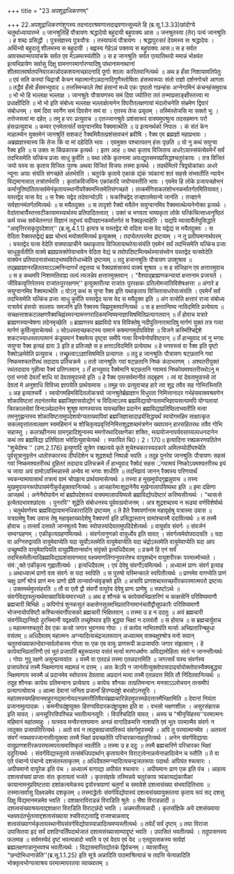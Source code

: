 +++
title = "23 अपशूद्राधिकरणम्"

+++
22.अपशूद्राधिकरणंशुगस्य तदनादरश्रवणात्तदाद्रवणात्सूच्यते हि (ब्र.सू.1.3.33)छांदोग्ये चतुर्थाध्यायारम्भे ॥ जानश्रुतिर्हि पौत्रायणः श्रद्धादेयो बहुदायी बहुपाक्य आस ॥ जनश्रुतस्या (तेर) पत्यं जानश्रुतिः । ह शब्दः प्रसिद्धौ । पुत्रसंज्ञस्य पुत्रःपौत्रः । तस्यापत्यं पौत्रायणः । श्रद्धापुरःसरं देयमस्य सः श्रद्धादेयः । अर्थिभ्यो बहुदातुं शीलमस्य स बहुदायी । बह्वस्य गेहेऽन्नं पक्तव्य स बहुपाक्यः आस॥ स ह सर्वत आवसथान्मापयांचक्रे सर्वत एव मेऽन्नमत्स्यंतीति ॥ स ह जानश्रुतिः सर्वत एत्यातिथयो ममान्नं भोक्ष्यंत इत्यभिप्रायेण सर्वासु दिक्षु ग्रामनगरमार्गारण्यादिषु पांथानामनाथानां शीतवातवर्षातपनिवारकान्नोदकशयनाच्छादनादि पूर्णाः शालाः कारितवानित्यर्थः ॥ अथ ह हँसा निशायामतिपेतुः ॥ एवं सति कस्यां चिद्रात्रौ केचन महात्मानोऽन्नदानादिगुणैस्तोषिताः हंसस्वरूपाः संतो राज्ञो दर्शनगोचरे आगताः ॥ तद्धैवं हँसो हँसमभ्युवाद ॥ तत्तस्मिन्काले तेषां हंसानां मध्ये एकः पृष्ठतो गछन्हंसः अग्नेगामिनं कंचनहंसमुवाच ॥ भो भो हि भल्लाक्ष भल्लाक्ष । जानश्रुतेः पौत्रायणस्य समं दिवा ज्योतिरा ततं तन्माप्रसाङ्क्षीस्तत्त्वा मा प्रधाक्षीदिति ॥ भो भो इति संबोध्य भल्लाक्ष भल्लाक्षेत्यनेन विपरीतलक्षणायां मंदलोचनेति संभ्रमेण द्विवारं संबोधनम् । समं दिवा स्वर्गेण समं दिवसेन समं वा । एतस्य तेजः प्रसृतम् । तस्मिंस्तेजसि मा सक्तो भूः । तत्तेजस्त्वां मा दहेत् ॥ तमु ह परः प्रत्युवाच ॥ एतज्जानश्रुतेः प्रशंसारूपं वाक्यमुपश्रुत्य तदसहमानः परो हंसःप्रत्युवाच ॥ कम्वर एनमेतत्संतँ सयुग्वानमिव रैक्वमात्थेति ॥ उ इत्यनर्थको निपातः । कं संतं केन माहात्म्येन युक्तमेनं जानश्रुतिं सशकटं रैक्वमिवैतत्प्रशंसावचनं ब्रवीषि । रैक्व एव ब्रह्मज्ञो महाप्रभावः । अब्रह्मज्ञस्यास्य किं तेजः किं वा मां दहेदिति भावः । एवमुक्तः पश्चात्पतन् हंसः पृछति ॥ यो नु कथं सयुग्वा रैक्व इति ॥ य उक्तः स किंप्रकारक इत्यर्थः । इतर आह ॥ यथा कृताय विजिताय अधरेऽयास्संयंत्येवमेनँ सर्वं तदभिसमेति यत्किंच प्रजाः साधु कुर्वंति ॥ यथा लोके कृतनामा अयःद्यूतसमयप्रसिद्धश्चतुरंकायः । तत्र विजितं जयो यस्य सः कृताय विजितः पुरुषः अथवा विजितं विजयः तस्मा इत्यर्थः । तदर्थमितरे त्रिद्व्योकांकाः अधरे न्यूनाः अयाः संयंति संगच्छंते अंतर्भवंति । चतुरंके कृताये एकाकं द्यंकं त्र्यंकानां शतं सहस्रे संभवतीति न्यायेन विद्यमानत्वात् तत्रांतर्भवति । कृतांकविजयिनः एकांकादि जयोप्यस्तीति भावः । एवमेव हि लोके प्रजायच्छोभनं कर्मानुतिष्ठंतितत्सर्वमेनंकृतायस्थानीयरैक्वमभिसमेतिसंगच्छते । तत्कर्मणिसकलंशोभनकर्मांतर्गतमितियावत्। यस्तद्वेद यत्स वेद ॥ स रैक्वः यद्वेद तदेवान्योऽपि । यःकश्चिद्वेद तज्ज्ञातमेवान्ये जानंति । तज्ज्ञाने सर्वज्ञानमंतर्गतमित्यर्थः ॥ स मयैतदुक्तः ॥ स तादृशो रैक्वो मयैतेन सयुग्वानमिव रैक्वमात्थेत्यनेनोक्त इत्यर्थः । वेदांताचार्यैस्तत्त्वटीकायामस्यार्थस्य प्रतिपादितत्वात् । उक्तं च भगवता भाष्यकृता लोके यत्किंचित्साध्वनुष्ठितं कर्म यच्च सर्वचेतनगतं विज्ञानं तदुभयं यदीयज्ञानकर्मांतर्गतं स रैक्वइत्याहेति । यद्यपि व्यासार्यैर्लघुसिद्धांते "आवृत्तिरसकृदुपदेशात्'' (ब्र.सू.4.1.1) इत्यत्र च यस्तद्वेद यो वदिता यत्स वेद यद्वेद्यं स मयैतदुक्तः । स वेदिता रैक्वस्तद्वेद्यं ब्रह्म चोभयं मयोक्तमित्यर्थ इत्युक्तम् । तदप्येतत्परमेव द्रष्टव्यम् । न तु प्रतीयमानार्थपरम् । यस्तद्वेद यत्स वेदेति वाक्यात्प्राचीने यथाकृताय विजितायाथरेयाःसंयंति एवमेनं सर्वं तदभिसमेति यत्किंच प्रजाः साधुकुर्वंतीति वाक्ये ब्रह्मप्रसक्तेरेवाभावेन वेदिता वेद्यं च तवोपदिष्टमित्यर्थस्यासंभवेन यस्तद्वेद यत्सवेदेति वाक्येन प्रतिपादनासंभवाद्भाष्यविरोधाच्चेति द्रष्टव्यम् ॥ तदु हजानश्रुतिः पौत्रायण उपशुश्राव ॥ तद्ब्रह्मज्ञानरहिततयाऽऽत्मनिन्दागर्भं तद्वत्तया च रैक्वप्रशंसारूपं वाक्यं शुश्राव ॥ स ह संजिहान एव क्षत्तारमुवाच ॥ स ह कथमपि निशामतिवाह्य तल्पं त्यजन्नेव क्षत्तारमुक्तवान् । "वैश्याद्ब्राह्मणकन्यायां क्षत्तानाम प्रजायते । जीविकावृत्तिरेतस्य राजांतःपुररक्षणम्'' इत्युक्तरीत्या राजांतः पुररक्षकः प्रतिलोमजातिविशेषःक्षत्ता ॥ अंगारे ह सयुग्वानमिव रैक्वमात्थेति ॥ योऽनु कथं स युग्वा रैक्व इति यथाकृताय विजितायाधरेयाःसंयंति । एवमेनँ सर्वं तदभिसमेति यत्किंच प्रजाः साधु कुर्वंति यस्तद्वेद यत्स वेद स मयैदुक्त इति ॥ अंग वत्सेति क्षत्तारं राजा संबोध्य रात्रावेवं हंसयोः सल्लापः समजनि इति रैक्वस्य चिह्नमुक्तवानित्यर्थः ॥ स ह क्षत्तान्विष्य नाविदमिति प्रत्येयाय ॥ सचक्षत्ताशकटलक्षणरैक्वचिह्नंस्मरन्ग्रामनगरादिकमन्विष्यनाज्ञासिषमितिप्रत्यागतवान् ॥ तँ होवाच यत्रारे ब्राह्मणस्यान्वेषणा तदेनमृच्छेति ॥ ब्राह्मणस्य ब्रह्मविदो यत्र विविक्तेषु नदीपुलिनारामादिषु मार्गणं युक्तं तत्र गत्वा मार्गणं कुर्वित्युवाचेत्यर्थः ॥ सोऽधस्ताच्छकटस्य पामानं कषमाणमुपोपविवेश ॥ विजने कस्मिंश्चिद्देशे शकटस्याधस्तात्पामानं कंडूयमानं रैक्वमेत्य दृष्ट्वा समीपे गत्वा विनयेनोपविष्टवान् ॥ तँ हाभ्युवाद त्वं नु भगवः सयुग्वा रैक्व इत्यहं ह्यरा 3 इति ह प्रतिजज्ञे स ह क्षत्ताऽविदमिति प्रत्येयाथ ॥ हे भगवस्त्वं वा रैक्व इति पृष्टो रैक्वोऽहमेवेति प्रत्युवाच । तच्छ्रुत्वाऽऽज्ञासिषमिति प्रत्यागतः ॥ तदु ह जानश्रुतिः पौत्रायणः षट्छतानि गवां निष्कमश्चतरीरथं तदादाय प्रतिचक्रमे ॥ ततो जानश्रुतिः गवां षट्छतानि निष्कं कंठाभरणम् । अश्वतरीयुक्तं रथंतदादाय गृहीत्वा रैक्वं प्रतिगतवान् ॥ तँ हाभ्युवाद रैक्वेमानि षट्छतानि गवामयं निष्कोयमश्वतरीरथोऽनु म एतां भगवो देवताँ शाधि यां देवतामुपास्से इति ॥ हे रैक्व एतत्सर्वमानीतं तद्बृहण । त्वं यां देवतामुपास्से तां देवतां मे अनुशाधि विविच्य ज्ञापयेति प्रार्थयामास ॥ तमुह परः प्रत्युवाचाह हारे त्वा शूद्र तवैव सह गोभिरस्त्विति ॥ अह इत्याश्चर्ये । स्वयोगमहिमविदितलोकत्रयो जानश्रुतेर्ब्रह्मज्ञान विधुरता निमित्तानादर गर्भहंसवाक्यश्रवणेन शोकाविष्टतां तदनंतरमेव ब्रह्मजिज्ञासयोद्योगं च विदित्वाऽस्य ब्रह्मविद्यायोग्यतामभिज्ञायसत्यामपि योग्यतायां चिरकालसेवां विनाऽर्थप्रदानेन शुश्रूष माणस्यास्य यावच्छक्ति प्रदानेन ब्रह्मविद्याप्रतिष्ठिताभवतीति मत्वा तमनुगृह्णन्तस्य शोकाविष्टतामुपदेशयोग्यताख्यापिवां ब्रह्मजिज्ञासादार्ढ्यसिद्ध्यर्थं स्वयोगमहिम साक्षात्कृत सकलवृत्तांतत्वलक्षण स्वमहिमानं च शोचितृत्वप्रवृत्तिनिमित्तशूद्रशब्दमंत्रणेन ख्यापयन् हारसहितरथः तवैव गोभिः सहास्तु । कलत्रहीनस्य ग्रामगृहादिशून्यस्य ममगोरथादिरक्षणेका शक्तिः, मत्प्रयोजनापर्यवसाय्यल्पधनदानेन कथं तव ब्रह्मविद्या प्रतिष्ठिता भवेदित्युवाचेत्यर्थः । स्फायितं चि0। 2। 170॥ इत्यादिना रक्प्रकरणपठितेन "शुचेर्दश्च '' (उण.2.176) इत्युणादि सूत्रेण रक्प्रत्यये कृते शुचेश्चकारस्यदकारे अमितम्योर्दीघश्चेति पूर्वसूत्रानुवृत्तेन धातोरुकारस्य दीर्घादेशेन च शूद्रशब्दो निष्पन्नो भवति ॥ तदुह पुनरेव जानश्रुतिः पौत्रायणः सहस्रं गवां निष्कमश्वतरीरथं दुहितरं तदादाय प्रतिचक्रमे तँ हाभ्युवाद रैक्वेदं सहस ्रंगवामयं निष्कोऽयमश्वतरीरथ इयं च जाया अयं ग्रामोऽयस्मिन्नास्से अन्वेव मा भगवः शाधीति ॥ तदभिप्रायं जानन् रैक्वस्य परिणयार्थं स्वकन्यामावासार्थं तत्रत्यं ग्रामं चोपहृत्य प्रार्थयामासेत्यर्थः ॥ तस्या ह मुखमुपोद्गृह्णन्नुवाच ॥ तस्य मुखमुपायनरूपोपायमंगीकुर्वन्नुक्तवानित्यर्थः ॥ आजहारेमाःशूद्रानेनैव मुखेनालापयिष्यथा इति ॥ इमा दक्षिणा आजहर्थ । अनेनैवोपायेन मां ब्रह्मोपदेशरूपं वाक्यमालापयिष्यसे ब्रह्मविद्योपदेष्टारं करिष्यसीत्यर्थः । "थासःसे इत्येतदभावश्छांदसः । पुनरपि'' शूद्रेति संबोधनस्य पूर्ववत्प्रयोजनम् । अत्र शूद्रशब्दस्य न रूढ्या वर्णविशेषोर्थः । चतुर्थवर्णस्य ब्रह्मविद्यायामनधिकारादिति द्रष्टव्यम् ॥ ते हैते रैक्वपर्णानाम महावृक्षेषु यत्रास्मा उवास ॥ यत्रग्रामेषु रैक्व उवास तेषु महावृक्षाख्यदेशेषु रैक्वपर्णा इति प्रसिद्धास्तान् ग्रामांश्चास्मै ददावित्यर्थः ॥ स तस्मै होवाच ॥ तत्सर्वं दत्तवते जानश्रुतये रैक्वः स्वोपास्यांदेवतामुपदिदेशेत्यर्थः ॥ वायुर्वाव संवर्गः ॥ संवर्जनं सम्यग्ग्रहणम् । एकीकृत्यग्रहणमित्यर्थः । संवर्गत्वगुणको वायुर्ध्येय इति यावत् । संवर्गत्वमेवोपपादयति ॥ यदा वा अग्निरुद्वायति वायुमेवाप्येति यदा सूर्योऽस्तमेति वायुमेवाप्येति यदा चंद्रोऽस्तमेति वायुमेवाप्येति यदा आप उच्छुष्यंति वायुमेवापियंति वायुर्ह्येवैतान्सर्वान् संवृंक्ते इत्यधिदैवतम् ॥ प्रक्रमे हि एनं सर्वं तदभिसमेतीत्यादिब्रह्मविद्याप्रशंसावगमात् वक्ष्यमाणलिंगानुपपत्तेश्च वायुशब्देन वायुशरीरकः परमात्मोच्यते । संवंृक्ते एकीकृत्य गृह्णातीत्यर्थः । इत्यधिदैवतम् । एवं देवेषु संवर्गोऽयमित्यर्थः । अध्यात्मं प्राणः संवर्ग इत्याह ॥ अथाध्यात्मं प्राणो वाव संवर्गः स यदा स्वपिति ॥ स पुरुषो यस्मिन्काले स्वपितीत्यर्थः ॥ प्राणमेव वागप्येति प्राणं चक्षुः प्राणँ श्रोत्रं प्राणं मनः प्राणो ह्येवै तान्सर्वान्संवृङ्क्ते इति ॥ अत्रापि प्राणशब्दस्तच्छरीरकपरमात्मपरो द्रष्टव्यः । उक्तमर्थमुपसंहरति ॥ तौ वा एतौ द्वौ संवर्गौ वायुरेव देवेषु प्राणः प्राणेषु ॥ स्पष्टोऽर्थः ॥ संवर्गविद्यास्तुत्यर्थमाख्यायिकेयमारभ्यते ॥ अथ ह शौनकं च कापेयमभिप्रतारिणं च काक्षसेनिं परिविष्यमाणौ ब्रह्मचारी बिभिक्षे ॥ कपिगोत्रं शुनकसुतं कक्षसेनसुतमभिप्रतारिनामानंचतौद्वौसूपकारैः परिविष्यमाणौ भोजनायोपविष्टौ कश्चित्संवर्गोपासको ब्रह्मचारी भिक्षितवान् ॥ तस्मा उ ह न ददतुः ॥ अयं ब्रह्मचारी संवर्गविद्यानिष्ठो दुरभिमानी यद्वक्ष्यति तच्छ्रोष्याव इति बुद्ध्या भिक्षां न दत्तवंतौ ॥ स होवाच ॥ स ब्रह्मचार्युवाच ॥ महात्मनश्चतुरो देव एकः कःसो जगार भुवनस्य गोपाः । तं कापेय नाभिपश्यंति मर्त्याः अभिप्रतारिन्बहुधा वसंतम् ॥ अधिदैवतम् महात्मनः अग्न्यादित्यचंद्रजलरूपान् अध्यात्मम् वाक्चक्षुश्श्रोत्र मनो रूपान् चतुस्संख्याकान्देवान्सर्वलोकस्य गोप्ता सः एक एव वायुः प्राणरूपी कःप्रजापतिः जगार संहृतवान् । हे कापेयाभिप्रतारिणौ एवं भूतं प्रजापतिं बहुरूपतया वसंतं मर्त्या मरणधर्माणः अविद्यामोहिताः संतो न जानन्तीत्यर्थः । गोपाः गुपू रक्षणे असुन्प्रत्ययांतः ॥ यस्मै वा एतदन्नं तस्मा एतन्नदत्तमिति ॥ जगत्सर्वं यस्य संवर्गस्य प्रजापतेरन्नं तस्मै भिक्षमाणाय मह्यमन्नं न दत्तम् । अतः केऽपि न जानंतीत्युक्तोपासदार्ढ्यायोक्तोपास्यैक्यबुद्ध्या भिक्षमाणाय स्वस्मै अं प्रदानमेव स्वोपास्य देवताया अप्रदानं मत्वा तस्मै एतन्नदत्त मिति तौ निंदितवानित्यर्थः ॥ तदुह शौनकः कापेयः प्रतिमन्वानः प्रत्येयाय ॥ कापेयः शौनकः तत्प्रतिमन्वानः मनसाऽऽलोचयन् तत्समीपं प्रत्यागत्योवाच ॥ आत्मा देवानां जनिता प्रजानाँ हिरण्यदंष्ट्रो बभसोऽनसूरिः । महांतमस्यमहिमानमाहुरनद्यमानोयदनन्नमत्तीतिवैवयंब्रह्मचारिन्नेदमुपास्महेदत्तास्मैभिक्षामिति ॥ देवानां नियंता प्रजानामुत्पादकः । कमनीयदंष्ट्रायुक्तः हिरण्यविदारकदंष्ट्रायुक्त इति वा । वभसो भक्षणशीलः । असुरसंहारक इति यावत् । अनसूरिरविपश्चिन्न भवतीत्यनसूरिः । विपश्चिदिति यावत् । अस्य च "श्रीनृसिंहस्य''परमात्मनः महिमानं महांतमाहुः । यत्स्वय मन्यैरनाश्यमानः अनन्नं वागादिकमत्ति नाशयति एवं भूतः परमात्मैव संवर्गः न त्वदुक्तः प्रजापतिरित्यर्थः । अतो वयं न त्वदुक्तप्रजापतिरूपं संवर्गमुपास्महे । अपि तु परमात्मानमेव । अतस्त्वं संवर्गं नयथावज्जानासीत्युक्त्वा तस्मै भिक्षां प्रयच्छतेति परिचारकानाहतुरित्यर्थः । अनेन संवर्गविद्यायाः वायुप्राणशरीरकपरमात्मपरत्वमाविष्कृतं भवतीति ॥ तस्मा उ ह ददुः ॥ तस्मै ब्रह्मचारिणे परिचारका भिक्षां ददुरित्यर्थः । संवर्गविद्यास्तुतये तत्संबंधिपदार्थान् कृतायत्वेन विराट्त्वेनान्नत्वेनान्नादित्वेन च स्तौति ॥ ते वा एते पंचान्ये पंचान्ये दशसंतस्तत्कृतम् ॥ अधिदैवतमग्न्यादित्यचन्द्रजलरूपाः पदार्थाः अपियंत श्चत्वारः । अपीयमानो वायुरेक इति पंच । अध्यात्मं वागाद्या अपीयंत श्चत्वारः । अपीयमानः प्राण एक इति पंच । आहत्य दशत्वसंख्यां प्राप्ताः संतः कृतायतां भजंते । कृतसंज्ञके तस्मिन्नये चतुरंकाय त्र्यंकायद्यंकायैकां कायानामनुप्रविष्टतया दशांकत्वमेकस्य द्वयोस्त्रयाणां चतुर्णां च समावेशे दशत्वसंख्या संभवादितिभावः ॥ तस्मात्सर्वासु दिक्ष्वन्नमेव दशकृतम् ॥ तस्माद्धेतोः संवर्गविद्योपास्यं दशत्वसंख्यायुक्ततया कृताय रूपं सद् दशसु दिक्षु विद्यमानमन्नमेव भवति । दशाक्षराविराडन्नं विराडिति श्रुतेः ॥ सैषा विराडन्नादी ॥ दशत्वसंख्याश्रयत्वाद्दशाक्षरा विराडिति विराट्छंदो भवति । अन्नमत्तीत्यन्नादी । कृतसंज्ञिके अये दशसंख्याया भक्ष्यवदंतर्भूतत्वाद्दशत्वसंख्याया श्चविराट्त्वाद्वि राजश्चान्नत्वाद्द शत्वसंख्यागर्भकृतायस्थानीयसंवर्गविद्योपास्यान्नादित्वमप्यस्तीत्यर्थः ॥ तयेदँ सर्वं दृष्टम् ॥ तया विराजा उपासितया इदं सर्वं दशदिग्वर्तिंपदार्थजातं दशत्वसंख्यासाम्याद्दृष्टं भवति । उपासितं भवतीत्यर्थः । तदुपासनस्य फलमाह ॥ सर्वमस्येदं दृष्टं भवत्यन्नादो भवति य एवं वेदय एवं वेद ॥ एतदुपासकस्य सार्वज्ञं ब्रह्मलक्षणान्नानुभवश्च भवतीत्यर्थः । विद्यासमाप्तिद्योतकं द्विर्वचनम् । व्यासार्यैस्तु "छन्दोभिधानान्नेति''(ब्र.सू.1.1.25) इति सूत्रे अन्नादिति पाठमाश्रित्यान्नं च तदत्ति चेत्यन्नादिति भोक्तृत्वभोग्यत्वाश्रय परमात्मापरतया व्याख्यातम् ॥